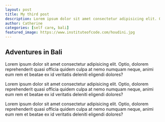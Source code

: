 ```yaml
---
layout: post
title: My third post
description: Lorem ipsum dolor sit amet consectetur adipisicing elit. Optio, dolorem reprehenderit quasi officia quidem culpa at nemo numquam neque, animi eum rem et beatae ex id veritatis deleniti eligendi dolores?
author: Catherine
categories: [self care, bali]
featured_image: https://www.instituteofcode.com/houdini.jpg
--- 
```



## Adventures in Bali

Lorem ipsum dolor sit amet consectetur adipisicing elit. Optio, dolorem reprehenderit quasi officia quidem culpa at nemo numquam neque, animi eum rem et beatae ex id veritatis deleniti eligendi dolores?

Lorem ipsum dolor sit amet consectetur adipisicing elit. Optio, dolorem reprehenderit quasi officia quidem culpa at nemo numquam neque, animi eum rem et beatae ex id veritatis deleniti eligendi dolores?

Lorem ipsum dolor sit amet consectetur adipisicing elit. Optio, dolorem reprehenderit quasi officia quidem culpa at nemo numquam neque, animi eum rem et beatae ex id veritatis deleniti eligendi dolores?